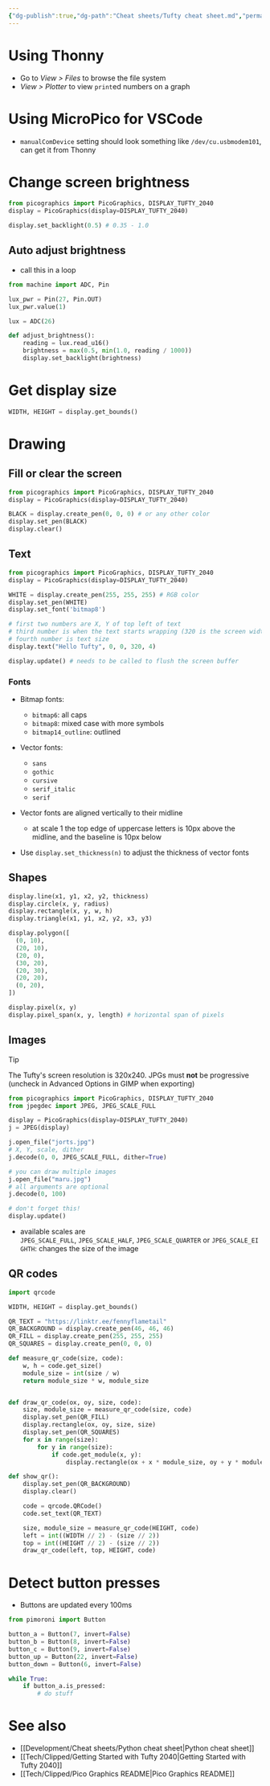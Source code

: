 ```yaml
---
{"dg-publish":true,"dg-path":"Cheat sheets/Tufty cheat sheet.md","permalink":"/cheat-sheets/tufty-cheat-sheet/"}
---
```


# Using Thonny

- Go to *View > Files* to browse the file system
- *View > Plotter* to view `print`ed numbers on a graph

# Using MicroPico for VSCode

- `manualComDevice` setting should look something like `/dev/cu.usbmodem101`, can get it from Thonny

# Change screen brightness

```python
from picographics import PicoGraphics, DISPLAY_TUFTY_2040
display = PicoGraphics(display=DISPLAY_TUFTY_2040)

display.set_backlight(0.5) # 0.35 - 1.0
```

## Auto adjust brightness

- call this in a loop

```python
from machine import ADC, Pin

lux_pwr = Pin(27, Pin.OUT)
lux_pwr.value(1)

lux = ADC(26)

def adjust_brightness():
    reading = lux.read_u16()
    brightness = max(0.5, min(1.0, reading / 1000))
    display.set_backlight(brightness)
```

# Get display size

```python
WIDTH, HEIGHT = display.get_bounds()
```

# Drawing

## Fill or clear the screen

```python
from picographics import PicoGraphics, DISPLAY_TUFTY_2040
display = PicoGraphics(display=DISPLAY_TUFTY_2040)

BLACK = display.create_pen(0, 0, 0) # or any other color
display.set_pen(BLACK)
display.clear()
```

## Text

```python
from picographics import PicoGraphics, DISPLAY_TUFTY_2040
display = PicoGraphics(display=DISPLAY_TUFTY_2040)

WHITE = display.create_pen(255, 255, 255) # RGB color
display.set_pen(WHITE)
display.set_font('bitmap8')

# first two numbers are X, Y of top left of text
# third number is when the text starts wrapping (320 is the screen width, so this will span the screen - use -1 to disable text wrapping)
# fourth number is text size
display.text("Hello Tufty", 0, 0, 320, 4)

display.update() # needs to be called to flush the screen buffer
```

### Fonts

- Bitmap fonts:
    - `bitmap6`: all caps
    - `bitmap8`: mixed case with more symbols
    - `bitmap14_outline`: outlined

- Vector fonts:
    - `sans`
    - `gothic`
    - `cursive`
    - `serif_italic`
    - `serif`
- Vector fonts are aligned vertically to their midline
    - at scale 1 the top edge of uppercase letters is 10px above the midline, and the baseline is 10px below
- Use `display.set_thickness(n)` to adjust the thickness of vector fonts

## Shapes

```python
display.line(x1, y1, x2, y2, thickness)
display.circle(x, y, radius)
display.rectangle(x, y, w, h)
display.triangle(x1, y1, x2, y2, x3, y3)

display.polygon([
  (0, 10),
  (20, 10),
  (20, 0),
  (30, 20),
  (20, 30),
  (20, 20),
  (0, 20),
])

display.pixel(x, y)
display.pixel_span(x, y, length) # horizontal span of pixels
```

## Images

> [!tip]
> The Tufty's screen resolution is 320x240. JPGs must **not** be progressive (uncheck in Advanced Options in GIMP when exporting)

```python
from picographics import PicoGraphics, DISPLAY_TUFTY_2040
from jpegdec import JPEG, JPEG_SCALE_FULL

display = PicoGraphics(display=DISPLAY_TUFTY_2040)
j = JPEG(display)

j.open_file("jorts.jpg")
# X, Y, scale, dither
j.decode(0, 0, JPEG_SCALE_FULL, dither=True)

# you can draw multiple images
j.open_file("maru.jpg")
# all arguments are optional
j.decode(0, 100)

# don't forget this!
display.update()
```

- available scales are `JPEG_SCALE_FULL`, `JPEG_SCALE_HALF`, `JPEG_SCALE_QUARTER` or `JPEG_SCALE_EIGHTH`: changes the size of the image

## QR codes

```python
import qrcode

WIDTH, HEIGHT = display.get_bounds()

QR_TEXT = "https://linktr.ee/fennyflametail"
QR_BACKGROUND = display.create_pen(46, 46, 46)
QR_FILL = display.create_pen(255, 255, 255)
QR_SQUARES = display.create_pen(0, 0, 0)

def measure_qr_code(size, code):
    w, h = code.get_size()
    module_size = int(size / w)
    return module_size * w, module_size


def draw_qr_code(ox, oy, size, code):
    size, module_size = measure_qr_code(size, code)
    display.set_pen(QR_FILL)
    display.rectangle(ox, oy, size, size)
    display.set_pen(QR_SQUARES)
    for x in range(size):
        for y in range(size):
            if code.get_module(x, y):
                display.rectangle(ox + x * module_size, oy + y * module_size, module_size, module_size)

def show_qr():
    display.set_pen(QR_BACKGROUND)
    display.clear()

    code = qrcode.QRCode()
    code.set_text(QR_TEXT)

    size, module_size = measure_qr_code(HEIGHT, code)
    left = int((WIDTH // 2) - (size // 2))
    top = int((HEIGHT // 2) - (size // 2))
    draw_qr_code(left, top, HEIGHT, code)
```

# Detect button presses

- Buttons are updated every 100ms

```python
from pimoroni import Button

button_a = Button(7, invert=False)
button_b = Button(8, invert=False)
button_c = Button(9, invert=False)
button_up = Button(22, invert=False)
button_down = Button(6, invert=False)

while True:
    if button_a.is_pressed:
        # do stuff
```

# See also

- [[Development/Cheat sheets/Python cheat sheet\|Python cheat sheet]]
- [[Tech/Clipped/Getting Started with Tufty 2040\|Getting Started with Tufty 2040]]
- [[Tech/Clipped/Pico Graphics README\|Pico Graphics README]]
